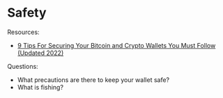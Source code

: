 # Safety

Resources:

* [9 Tips For Securing Your Bitcoin and Crypto Wallets You Must Follow (Updated 2022)](https://cryptopotato.com/9-must-tips-securing-crypto-wallet)

Questions:

* What precautions are there to keep your wallet safe?
* What is fishing?
